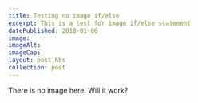 ```yaml
---
title: Testing no image if/else
excerpt: This is a test for image if/else statement
datePublished: 2018-01-06
image: 
imageAlt: 
imageCap: 
layout: post.hbs
collection: post
---
```


There is no image here. Will it work?
